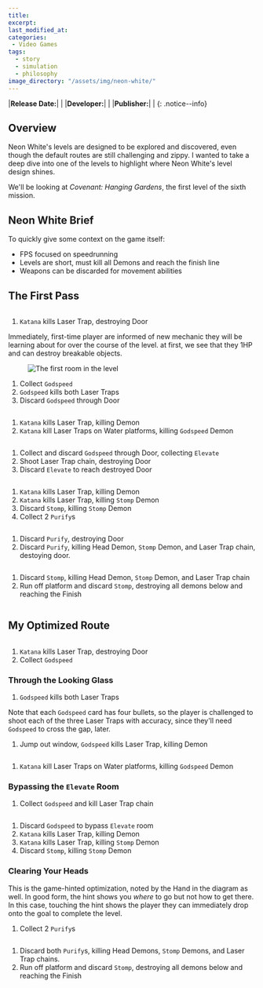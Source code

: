 ```yaml
---
title:
excerpt:
last_modified_at:
categories:
 - Video Games
tags:
  - story
  - simulation
  - philosophy
image_directory: "/assets/img/neon-white/"
---
```


|**Release Date:**| |
|**Developer:**| |
|**Publisher:**| |
{: .notice--info}

## Overview
Neon White's levels are designed to be explored and discovered, even though the
default routes are still challenging and zippy. I wanted to take a deep dive
into one of the levels to highlight where Neon White's level design shines.

We'll be looking at *Covenant: Hanging Gardens*, the first level of the sixth
mission.

## Neon White Brief
To quickly give some context on the game itself:
- FPS focused on speedrunning
- Levels are short, must kill all Demons and reach the finish line
- Weapons can be discarded for movement abilities

## The First Pass

<figure class="align-center">
  <img
    src="/assets/vector/neon-white-hanging-gardens-first-path.png"
    alt="">
</figure>

1. `Katana` kills Laser Trap, destroying Door

Immediately, first-time player are informed of new mechanic they will be
learning about for over the course of the level. at first, we see that they 1HP
and can destroy breakable objects.

<figure class="align-center">
  <img
    src="{{ page.image_directory }}/hanging-gardens-first-room.jpg"
    alt="The first room in the level">
</figure>

1. Collect `Godspeed`
1. `Godspeed` kills both Laser Traps
1. Discard `Godspeed` through Door

<figure class="align-center">
  <img
    src="{{ page.image_directory }}/hanging-gardens-first-enemy.jpg"
    alt="">
</figure>

1. `Katana` kills Laser Trap, killing Demon
1. `Katana` kill Laser Traps on Water platforms, killing `Godspeed` Demon

<figure class="align-center">
  <img
    src="{{ page.image_directory }}/hanging-gardens-second-enemy.jpg"
    alt="">
</figure>

1. Collect and discard `Godspeed` through Door, collecting `Elevate`
1. Shoot Laser Trap chain, destroying Door
1. Discard `Elevate` to reach destroyed Door

<figure class="align-center">
  <img
    src="{{ page.image_directory }}/hanging-gardens-elevate-room.jpg"
    alt="">
</figure>

1. `Katana` kills Laser Trap, killing Demon
1. `Katana` kills Laser Trap, killing `Stomp` Demon
1. Discard `Stomp`, killing `Stomp` Demon
1. Collect 2 `Purify`s

<figure class="align-center">
  <img
    src="{{ page.image_directory }}/hanging-gardens-ramp-before-drop.jpg"
    alt="">
</figure>

1. Discard `Purify`, destroying Door
1. Discard `Purify`, killing Head Demon, `Stomp` Demon, and Laser Trap chain,
   destoying door.

<figure class="align-center">
  <img
    src="{{ page.image_directory }}/hanging-gardens-head-room-1.jpg"
    alt="">
</figure>

1. Discard `Stomp`, killing Head Demon, `Stomp` Demon, and Laser Trap chain
1. Run off platform and discard `Stomp`, destroying all demons below and
   reaching the Finish

<figure class="align-center">
  <img
    src="{{ page.image_directory }}/hanging-gardens-final-stomp.jpg"
    alt="">
</figure>

## My Optimized Route

<figure class="align-center">
  <img
    src="/assets/vector/neon-white-hanging-gardens-fast-path.png"
    alt="">
</figure>

1. `Katana` kills Laser Trap, destroying Door
1. Collect `Godspeed`

### Through the Looking Glass
1. `Godspeed` kills both Laser Traps

Note that each `Godspeed` card has four bullets, so the player is challenged to
shoot each of the three Laser Traps with accuracy, since they'll need `Godspeed`
to cross the gap, later.

1. Jump out window, `Godspeed` kills Laser Trap, killing Demon

<figure class="align-center">
  <img
    src="{{ page.image_directory }}/hanging-gardens-sniper-shortcut-1.jpg"
    alt="">
</figure>

1. `Katana` kill Laser Traps on Water platforms, killing `Godspeed` Demon

### Bypassing the `Elevate` Room

1. Collect `Godspeed` and kill Laser Trap chain

<figure class="align-center">
  <img
    src="{{ page.image_directory }}/hanging-gardens-sniper-shortcut-2.jpg"
    alt="">
</figure>

1. Discard `Godspeed` to bypass `Elevate` room
1. `Katana` kills Laser Trap, killing Demon
1. `Katana` kills Laser Trap, killing `Stomp` Demon
1. Discard `Stomp`, killing `Stomp` Demon

### Clearing Your Heads
This is the game-hinted optimization, noted by the Hand in the diagram as well.
In good form, the hint shows you *where* to go but not how to get there. In this
case, touching the hint shows the player they can immediately drop onto the goal
to complete the level.

1. Collect 2 `Purify`s

<figure class="align-center">
  <img
    src="{{ page.image_directory }}/hanging-gardens-ramp-before-drop.jpg"
    alt="">
</figure>

1. Discard both `Purify`s, killing Head Demons, `Stomp` Demons, and Laser Trap
   chains.
1. Run off platform and discard `Stomp`, destroying all demons below and
   reaching the Finish
